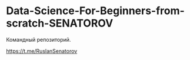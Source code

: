 # Data-Science-For-Beginners-from-scratch-SENATOROV
Командный репозиторий.
 

https://t.me/RuslanSenatorov
   